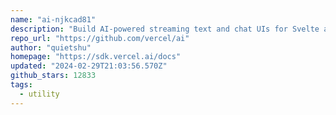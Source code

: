 ```yaml
---
name: "ai-njkcad81"
description: "Build AI-powered streaming text and chat UIs for Svelte apps."
repo_url: "https://github.com/vercel/ai"
author: "quietshu"
homepage: "https://sdk.vercel.ai/docs"
updated: "2024-02-29T21:03:56.570Z"
github_stars: 12833
tags: 
  - utility
---
```

